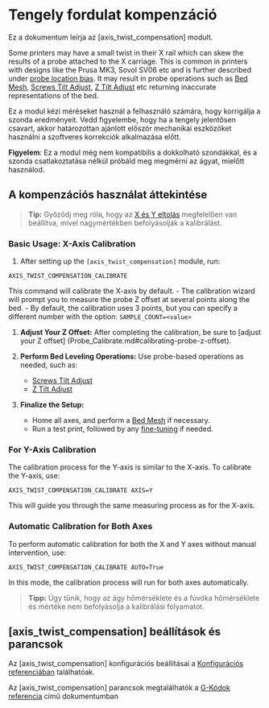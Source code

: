 # Tengely fordulat kompenzáció

Ez a dokumentum leírja az [axis_twist_compensation] modult.

Some printers may have a small twist in their X rail which can skew the results of a probe attached to the X carriage. This is common in printers with designs like the Prusa MK3, Sovol SV06 etc and is further described under [probe location
bias](Probe_Calibrate.md#location-bias-check). It may result in probe operations such as [Bed Mesh](Bed_Mesh.md), [Screws Tilt Adjust](G-Codes.md#screws_tilt_adjust), [Z Tilt Adjust](G-Codes.md#z_tilt_adjust) etc returning inaccurate representations of the bed.

Ez a modul kézi méréseket használ a felhasználó számára, hogy korrigálja a szonda eredményeit. Vedd figyelembe, hogy ha a tengely jelentősen csavart, akkor határozottan ajánlott először mechanikai eszközöket használni a szoftveres korrekciók alkalmazása előtt.

**Figyelem**: Ez a modul még nem kompatibilis a dokkolható szondákkal, és a szonda csatlakoztatása nélkül próbáld meg megmérni az ágyat, mielőtt használod.

## A kompenzációs használat áttekintése

> **Tip:** Győződj meg róla, hogy az [ X és Y eltolás](Config_Reference.md#probe) megfelelően van beállítva, mivel nagymértékben befolyásolják a kalibrálást.

### Basic Usage: X-Axis Calibration

1. After setting up the `[axis_twist_compensation]` module, run:

```
AXIS_TWIST_COMPENSATION_CALIBRATE
```

This command will calibrate the X-axis by default. - The calibration wizard will prompt you to measure the probe Z offset at several points along the bed. - By default, the calibration uses 3 points, but you can specify a different number with the option: `SAMPLE_COUNT=<value>`

1. **Adjust Your Z Offset:** After completing the calibration, be sure to [adjust your Z offset] (Probe_Calibrate.md#calibrating-probe-z-offset).
1. **Perform Bed Leveling Operations:** Use probe-based operations as needed, such as:

   - [Screws Tilt Adjust](G-Codes.md#screws_tilt_adjust)
   - [Z Tilt Adjust](G-Codes.md#z_tilt_adjust)

1. **Finalize the Setup:**

   - Home all axes, and perform a [Bed Mesh](Bed_Mesh.md) if necessary.
   - Run a test print, followed by any [fine-tuning](Axis_Twist_Compensation.md#fine-tuning) if needed.

### For Y-Axis Calibration

The calibration process for the Y-axis is similar to the X-axis. To calibrate the Y-axis, use:

```
AXIS_TWIST_COMPENSATION_CALIBRATE AXIS=Y
```

This will guide you through the same measuring process as for the X-axis.

### Automatic Calibration for Both Axes

To perform automatic calibration for both the X and Y axes without manual intervention, use:

```
AXIS_TWIST_COMPENSATION_CALIBRATE AUTO=True
```

In this mode, the calibration process will run for both axes automatically.

> **Tipp:** Úgy tűnik, hogy az ágy hőmérséklete és a fúvóka hőmérséklete és mértéke nem befolyásolja a kalibrálási folyamatot.

## [axis_twist_compensation] beállítások és parancsok

Az [axis_twist_compensation] konfigurációs beállításai a [Konfigurációs referenciában](Config_Reference.md#axis_twist_compensation) találhatóak.

Az [axis_twist_compensation] parancsok megtalálhatók a [G-Kódok referencia](G-Codes.md#axis_twist_compensation) című dokumentumban
